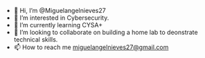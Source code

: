 - 👋 Hi, I’m @Miguelangelnieves27
- 👀 I’m interested in Cybersecurity.
- 🌱 I’m currently learning CYSA+
- 💞️ I’m looking to collaborate on building a home lab to deonstrate technical skills.
- 📫 How to reach me miguelangelnieves27@gmail.com

<!---
Miguelangelnieves27/Miguelangelnieves27 is a ✨ special ✨ repository because its `README.md` (this file) appears on your GitHub profile.
You can click the Preview link to take a look at your changes.
--->
